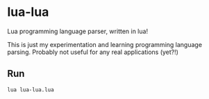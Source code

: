 # lua-lua

Lua programming language parser, written in lua!

This is just my experimentation and learning programming language parsing.
Probably not useful for any real applications (yet?!)

## Run
`lua lua-lua.lua`
